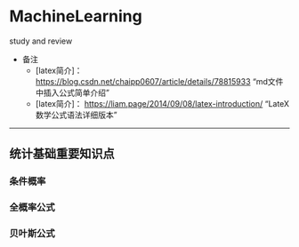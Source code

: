 # MachineLearning
study and review
+ 备注
  + [latex简介]： https://blog.csdn.net/chaipp0607/article/details/78815933 “md文件中插入公式简单介绍”
  + [latex简介]： https://liam.page/2014/09/08/latex-introduction/ “LateX数学公式语法详细版本”

***

## 统计基础重要知识点
### 条件概率
>
### 全概率公式
>
### 贝叶斯公式
>
